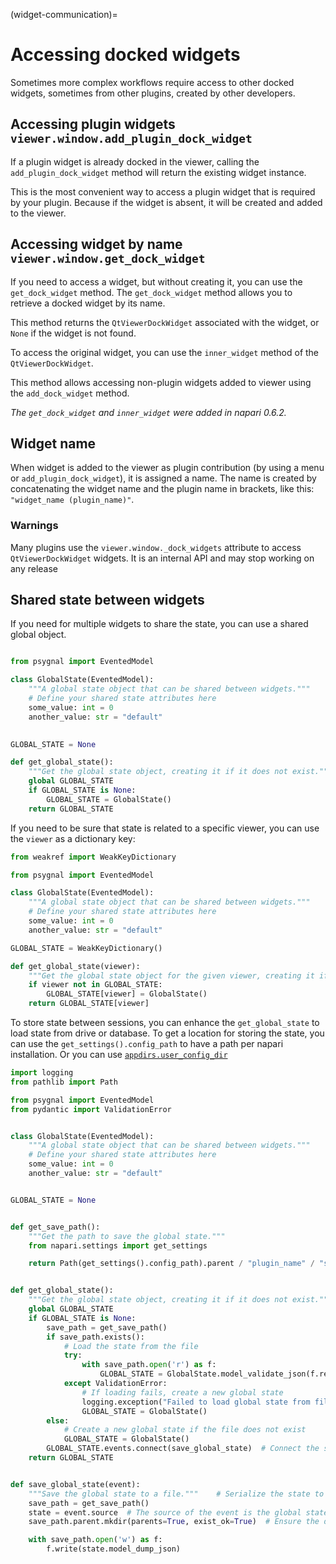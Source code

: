 (widget-communication)=

# Accessing docked widgets

Sometimes more complex workflows require access to other docked widgets, sometimes from other plugins, created by other developers.

## Accessing plugin widgets `viewer.window.add_plugin_dock_widget`

If a plugin widget is already docked in the viewer, 
calling the `add_plugin_dock_widget` method will return the existing widget instance.

This is the most convenient way to access a plugin widget that is required by your plugin.
Because if the widget is absent, it will be created and added to the viewer.

## Accessing widget by name `viewer.window.get_dock_widget`

If you need to access a widget, but without creating it, you can use the `get_dock_widget` method.
The `get_dock_widget` method allows you to retrieve a docked widget by its name.

This method returns the `QtViewerDockWidget` associated with the widget, or `None` if the widget is not found.

To access the original widget, you can use the `inner_widget` method of the `QtViewerDockWidget`.

This method allows accessing non-plugin widgets added to viewer using the `add_dock_widget` method.


*The `get_dock_widget` and `inner_widget` were added in napari 0.6.2.*


## Widget name 

When widget is added to the viewer as plugin contribution (by using a menu or `add_plugin_dock_widget`), it is assigned a name.
The name is created by concatenating the widget name and the plugin name in brackets, like this: `"widget_name (plugin_name)"`.

### Warnings 

Many plugins use the `viewer.window._dock_widgets` attribute to access `QtViewerDockWidget` widgets.
It is an internal API and may stop working on any release 


## Shared state between widgets

If you need for multiple widgets to share the state, you can use a shared global object.

```python 

from psygnal import EventedModel

class GlobalState(EventedModel):
    """A global state object that can be shared between widgets."""
    # Define your shared state attributes here
    some_value: int = 0
    another_value: str = "default"
    

GLOBAL_STATE = None

def get_global_state():
    """Get the global state object, creating it if it does not exist."""
    global GLOBAL_STATE
    if GLOBAL_STATE is None:
        GLOBAL_STATE = GlobalState()
    return GLOBAL_STATE
```

If you need to be sure that state is related to a specific viewer, you can use the `viewer` as a dictionary key:

```python
from weakref import WeakKeyDictionary

from psygnal import EventedModel

class GlobalState(EventedModel):
    """A global state object that can be shared between widgets."""
    # Define your shared state attributes here
    some_value: int = 0
    another_value: str = "default"

GLOBAL_STATE = WeakKeyDictionary()

def get_global_state(viewer):
    """Get the global state object for the given viewer, creating it if it does not exist."""
    if viewer not in GLOBAL_STATE:
        GLOBAL_STATE[viewer] = GlobalState()
    return GLOBAL_STATE[viewer]
```

To store state between sessions, you can enhance the `get_global_state` to load state from drive or database.
To get a location for storing the state, you can use the `get_settings().config_path` to have a path per napari installation.
Or you can use [`appdirs.user_config_dir`](https://pypi.org/project/appdirs/)

```python 
import logging
from pathlib import Path

from psygnal import EventedModel
from pydantic import ValidationError


class GlobalState(EventedModel):
    """A global state object that can be shared between widgets."""
    # Define your shared state attributes here
    some_value: int = 0
    another_value: str = "default"


GLOBAL_STATE = None


def get_save_path():
    """Get the path to save the global state."""
    from napari.settings import get_settings

    return Path(get_settings().config_path).parent / "plugin_name" / "state.json"


def get_global_state():
    """Get the global state object, creating it if it does not exist."""
    global GLOBAL_STATE
    if GLOBAL_STATE is None:
        save_path = get_save_path()
        if save_path.exists():
            # Load the state from the file
            try:
                with save_path.open('r') as f:
                    GLOBAL_STATE = GlobalState.model_validate_json(f.read())
            except ValidationError:
                # If loading fails, create a new global state
                logging.exception("Failed to load global state from file, creating a new one.")
                GLOBAL_STATE = GlobalState()
        else:
            # Create a new global state if the file does not exist
            GLOBAL_STATE = GlobalState()
        GLOBAL_STATE.events.connect(save_global_state)  # Connect the save event to the global state on change
    return GLOBAL_STATE


def save_global_state(event):
    """Save the global state to a file."""    # Serialize the state to a file
    save_path = get_save_path()
    state = event.source  # The source of the event is the global state object
    save_path.parent.mkdir(parents=True, exist_ok=True)  # Ensure the directory exists

    with save_path.open('w') as f:
        f.write(state.model_dump_json)
```